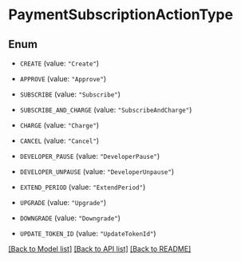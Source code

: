 # PaymentSubscriptionActionType

## Enum


* `CREATE` (value: `"Create"`)

* `APPROVE` (value: `"Approve"`)

* `SUBSCRIBE` (value: `"Subscribe"`)

* `SUBSCRIBE_AND_CHARGE` (value: `"SubscribeAndCharge"`)

* `CHARGE` (value: `"Charge"`)

* `CANCEL` (value: `"Cancel"`)

* `DEVELOPER_PAUSE` (value: `"DeveloperPause"`)

* `DEVELOPER_UNPAUSE` (value: `"DeveloperUnpause"`)

* `EXTEND_PERIOD` (value: `"ExtendPeriod"`)

* `UPGRADE` (value: `"Upgrade"`)

* `DOWNGRADE` (value: `"Downgrade"`)

* `UPDATE_TOKEN_ID` (value: `"UpdateTokenId"`)


[[Back to Model list]](../README.md#documentation-for-models) [[Back to API list]](../README.md#documentation-for-api-endpoints) [[Back to README]](../README.md)


